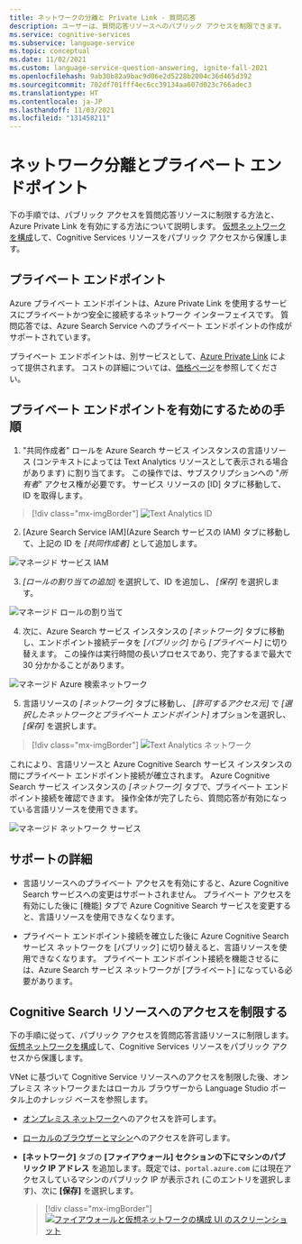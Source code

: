 ```yaml
---
title: ネットワークの分離と Private Link - 質問応答
description: ユーザーは、質問応答リソースへのパブリック アクセスを制限できます。
ms.service: cognitive-services
ms.subservice: language-service
ms.topic: conceptual
ms.date: 11/02/2021
ms.custom: language-service-question-answering, ignite-fall-2021
ms.openlocfilehash: 9ab30b82a9bac9d06e2d5228b2004c36d465d392
ms.sourcegitcommit: 702df701fff4ec6cc39134aa607d023c766adec3
ms.translationtype: HT
ms.contentlocale: ja-JP
ms.lasthandoff: 11/03/2021
ms.locfileid: "131458211"
---
```

#  <a name="network-isolation-and-private-endpoints"></a>ネットワーク分離とプライベート エンドポイント

下の手順では、パブリック アクセスを質問応答リソースに制限する方法と、Azure Private Link を有効にする方法について説明します。 [仮想ネットワークを構成](../../../cognitive-services-virtual-networks.md?tabs=portal)して、Cognitive Services リソースをパブリック アクセスから保護します。

## <a name="private-endpoints"></a>プライベート エンドポイント

Azure プライベート エンドポイントは、Azure Private Link を使用するサービスにプライベートかつ安全に接続するネットワーク インターフェイスです。  質問応答では、Azure Search Service へのプライベート エンドポイントの作成がサポートされています。

プライベート エンドポイントは、別サービスとして、[Azure Private Link](../../../../private-link/private-link-overview.md) によって提供されます。 コストの詳細については、[価格ページ](https://azure.microsoft.com/pricing/details/private-link/)を参照してください。

## <a name="steps-to-enable-private-endpoint"></a>プライベート エンドポイントを有効にするための手順

1. "共同作成者" ロールを Azure Search サービス インスタンスの言語リソース (コンテキストによっては Text Analytics リソースとして表示される場合があります) に割り当てます。 この操作では、サブスクリプションへの "*所有者*" アクセス権が必要です。 サービス リソースの [ID] タブに移動して、ID を取得します。

> [!div class="mx-imgBorder"]
> ![Text Analytics ID](../../../QnAMaker/media/qnamaker-reference-private-endpoints/private-endpoints-identity.png)

2. [Azure Search Service IAM]\(Azure Search サービスの IAM\) タブに移動して、上記の ID を *[共同作成者]* として追加します。

![マネージド サービス IAM](../../../QnAMaker/media/qnamaker-reference-private-endpoints/private-endpoint-access-control.png)

3. *[ロールの割り当ての追加]* を選択して、ID を追加し、 *[保存]* を選択します。

![マネージド ロールの割り当て](../../../QnAMaker/media/qnamaker-reference-private-endpoints/private-endpoint-role-assignment.png)

4. 次に、Azure Search サービス インスタンスの *[ネットワーク]* タブに移動し、エンドポイント接続データを *[パブリック]* から *[プライベート]* に切り替えます。 この操作は実行時間の長いプロセスであり、完了するまで最大で 30 分かかることがあります。 

![マネージド Azure 検索ネットワーク](../../../QnAMaker/media/qnamaker-reference-private-endpoints/private-endpoint-networking.png)

5. 言語リソースの *[ネットワーク]* タブに移動し、 *[許可するアクセス元]* で *[選択したネットワークとプライベート エンドポイント]* オプションを選択し、 *[保存]* を選択します。
 
> [!div class="mx-imgBorder"]
> ![Text Analytics ネットワーク](../../../QnAMaker/media/qnamaker-reference-private-endpoints/private-endpoint-networking-custom-qna.png)

これにより、言語リソースと Azure Cognitive Search サービス インスタンスの間にプライベート エンドポイント接続が確立されます。 Azure Cognitive Search サービス インスタンスの *[ネットワーク]* タブで、プライベート エンドポイント接続を確認できます。 操作全体が完了したら、質問応答が有効になっている言語リソースを使用できます。

![マネージド ネットワーク サービス](../../../QnAMaker/media/qnamaker-reference-private-endpoints/private-endpoint-networking-3.png)

## <a name="support-details"></a>サポートの詳細
 * 言語リソースへのプライベート アクセスを有効にすると、Azure Cognitive Search サービスへの変更はサポートされません。 プライベート アクセスを有効にした後に [機能] タブで Azure Cognitive Search サービスを変更すると、言語リソースを使用できなくなります。

 * プライベート エンドポイント接続を確立した後に Azure Cognitive Search サービス ネットワークを [パブリック] に切り替えると、言語リソースを使用できなくなります。 プライベート エンドポイント接続を機能させるには、Azure Search サービス ネットワークが [プライベート] になっている必要があります。

## <a name="restrict-access-to-cognitive-search-resource"></a>Cognitive Search リソースへのアクセスを制限する

下の手順に従って、パブリック アクセスを質問応答言語リソースに制限します。 [仮想ネットワークを構成](../../../cognitive-services-virtual-networks.md?tabs=portal)して、Cognitive Services リソースをパブリック アクセスから保護します。

VNet に基づいて Cognitive Service リソースへのアクセスを制限した後、オンプレミス ネットワークまたはローカル ブラウザーから Language Studio ポータル上のナレッジ ベースを参照します。
- [オンプレミス ネットワーク](../../../cognitive-services-virtual-networks.md?tabs=portal#configuring-access-from-on-premises-networks)へのアクセスを許可します。
- [ローカルのブラウザーとマシン](../../../cognitive-services-virtual-networks.md?tabs=portal#managing-ip-network-rules)へのアクセスを許可します。
- **[ネットワーク]** タブの **[ファイアウォール] セクションの下にマシンのパブリック IP アドレス** を追加します。既定では、`portal.azure.com` には現在アクセスしているマシンのパブリック IP が表示され (このエントリを選択します)、次に **[保存]** を選択します。

     > [!div class="mx-imgBorder"]
     > [ ![ファイアウォールと仮想ネットワークの構成 UI のスクリーンショット]( ../../../qnamaker/media/network-isolation/firewall.png) ](  ../../../qnamaker/media/network-isolation/firewall.png#lightbox)
